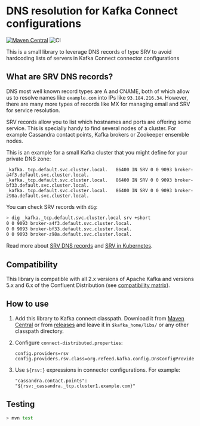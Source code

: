 # DNS resolution for Kafka Connect configurations

[![Maven Central](https://img.shields.io/maven-central/v/org.refeed/connect-dns-provider)](
https://search.maven.org/artifact/org.refeed/connect-dns-provider)
![CI](https://github.com/sortega/connect-dns-provider/workflows/CI/badge.svg?event=push)

This is a small library to leverage DNS records of type SRV to avoid
hardcoding lists of servers in Kafka Connect connector configurations

## What are SRV DNS records?

DNS most well known record types are A and CNAME, both of which allow us to
resolve names like `example.com` into IPs like `93.184.216.34`. However,
there are many more types of records like MX for managing email and SRV for
service resolution.

SRV records allow you to list which hostnames and ports are offering some
service. This is specially handy to find several nodes of a cluster. For
example Cassandra contact points, Kafka brokers or Zookeeper ensemble nodes.

This is an example for a small Kafka cluster that you might define for your
private DNS zone:

```
_kafka._tcp.default.svc.cluster.local.   86400 IN SRV 0 0 9093 broker-a4f3.default.svc.cluster.local.
_kafka._tcp.default.svc.cluster.local.   86400 IN SRV 0 0 9093 broker-bf33.default.svc.cluster.local.
_kafka._tcp.default.svc.cluster.local.   86400 IN SRV 0 0 9093 broker-z98a.default.svc.cluster.local.
```

You can check SRV records with `dig`:

```bash
> dig _kafka._tcp.default.svc.cluster.local srv +short
0 0 9093 broker-a4f3.default.svc.cluster.local.
0 0 9093 broker-bf33.default.svc.cluster.local.
0 0 9093 broker-z98a.default.svc.cluster.local.
```

Read more about [SRV DNS records][wiki] and [SRV in Kubernetes][kube].

[wiki]: https://en.wikipedia.org/wiki/SRV_record
[kube]: https://kubernetes.io/docs/concepts/services-networking/dns-pod-service/#srv-records

## Compatibility

This library is compatible with all 2.x versions of Apache Kafka and
versions 5.x and 6.x of the Confluent Distribution (see [compatibility
matrix](https://docs.confluent.io/platform/current/installation/versions-interoperability.html)).

## How to use

1. Add this library to Kafka connect classpath. Download it from 
   [Maven Central][maven-central-redir] or from [releases](releases) and
   leave it in `$kafka_home/libs/` or any other classpath directory.
   
2. Configure `connect-distributed.properties`:

   ```properties
   config.providers=rsv
   config.providers.rsv.class=org.refeed.kafka.config.DnsConfigProvider
   ```
3. Use `${rsv:}` expressions in connector configurations. For example:

   ```
   "cassandra.contact.points": "${rsv:_cassandra._tcp.cluster1.example.com}"
   ```
   
[maven-central-redir]: https://maven-badges.herokuapp.com/maven-central/org.refeed/connect-dns-provider

## Testing

```bash
> mvn test
```
